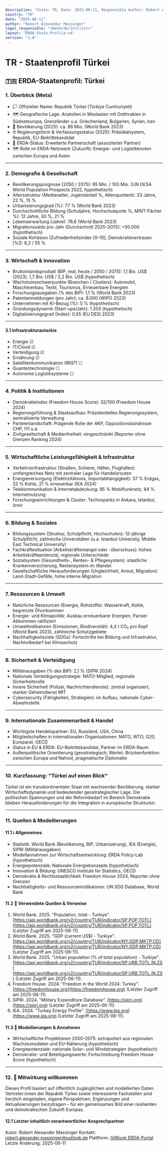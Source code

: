 ```yaml
---
description: "State: TR, Date: 2025-06-11, Responsible Author: Robert Alexander Massinger, if from official or institute: Legal Responsible [Author, Institute, Government]: <Behörde/Institut>"
country: "TR"
date: "2025-06-11"
author: "Robert Alexander Massinger"
legal_responsible: "<Behörde/Institut>"
layout: "ERDA-State-Profile-v4"
version: "1.0"
---
```


# TR - Staatenprofil Türkei

## 🇹🇷 ERDA-Staatenprofil: Türkei

### 1. Überblick (Meta)

* 🏳️ Offizieller Name: Republik Türkei (Türkiye Cumhuriyeti)
* 🗺️ Geografische Lage: Anatolien in Westasien mit Ostthrakien in Südosteuropa, Grenzländer u.a. Griechenland, Bulgarien, Syrien, Iran
* 👥 Bevölkerung (2025): ca. 86 Mio. (World Bank 2023)
* 🤓 Regierungsform & Verfassungsstatus (2025): Präsidialsystem, Republik, EU-Beitrittskandidat
* 📅 ERDA-Status: Erweiterte Partnerschaft (assoziierter Partner)
* 🗺️ Rolle im ERDA-Netzwerk (Zukunft): Energie- und Logistikknoten zwischen Europa und Asien

***

### 2. Demografie & Gesellschaft

* Bevölkerungsprognose (2050 / 2075): 95 Mio. / 100 Mio. (UN DESA World Population Prospects 2022, hypothetisch)
* Altersstruktur (Medianalter, Jugendanteil %, Altenquotient): 33 Jahre, 22 %, 15 %
* Urbanisierungsgrad (%): 77 % (World Bank 2023)
* Durchschnittliche Bildung (Schuljahre, Hochschulquote %, MINT-Fächer %): 12 Jahre, 30 %, 21 %
* Lebenserwartung (Jahre): 78,6 (World Bank 2023)
* Migrationssaldo pro Jahr (Durchschnitt 2025–2075): +50.000 (hypothetisch)
* Soziale Kohäsion (Zufriedenheitsindex [0–10], Demokratievertrauen [%]): 6,2 / 55 %

***

### 3. Wirtschaft & Innovation

* Bruttoinlandsprodukt (BIP, real, heute / 2050 / 2075): 1,1 Bio. US$ (2023), 1,7 Bio. US$ / 2,2 Bio. US$ (hypothetisch)
* Wachstumsschwerpunkte (Branchen / Clusters): Automobil, Maschinenbau, Textil, Tourismus, Erneuerbare Energien
* Forschungsausgaben (% des BIP): 1,1 % (World Bank 2023)
* Patentanmeldungen (pro Jahr): ca. 8.000 (WIPO 2023)
* Unternehmen mit KI-Bezug (%): 5 % (hypothetisch)
* Gründungsdynamik (Start-ups/Jahr): 1.200 (hypothetisch)
* Digitalisierungsgrad (Index): 0,55 (EU DESI 2023)

***

#### 3.1 Infrastrukturautarkie

* Energie ☑
* IT/Cloud ☑
* Verteidigung ☑
* Ernährung ☑
* Satellitenkommunikation (IRIS²) ☐
* Quantentechnologie ☐
* Autonome Logistiksysteme ☐

***

### 4. Politik & Institutionen

* Demokratieindex (Freedom House Score): 32/100 (Freedom House 2024)
* Regierungsführung & Staatsaufbau: Präsidentielles Regierungssystem, zentralisierte Verwaltung
* Parteienlandschaft: Prägende Rolle der AKP, Oppositionsbündnisse CHP, IYI u.a.
* Zivilgesellschaft & Medienfreiheit: eingeschränkt (Reporter ohne Grenzen Ranking 2024)

***

### 5. Wirtschaftliche Leistungsfähigkeit & Infrastruktur

* Verkehrsinfrastruktur (Straßen, Schiene, Häfen, Flughäfen): umfangreiches Netz mit zentraler Lage für Handelsrouten
* Energieversorgung (Elektrizitätsmix, Importabhängigkeit): 37 % Erdgas, 32 % Kohle, 21 % erneuerbar (IEA 2024)
* Telekommunikation & Internetabdeckung: 95 % Mobilfunknetz, 84 % Internetnutzung
* Forschungseinrichtungen & Cluster: Technoparks in Ankara, Istanbul, Izmir

***

### 6. Bildung & Soziales

* Bildungssystem (Struktur, Schulpflicht, Hochschulen): 12-jährige Schulpflicht, zahlreiche Universitäten (u.a. Istanbul University, Middle East Technical University)
* Fachkräftesituation (Arbeitskräftemangel oder -überschuss): hohes Arbeitskräftepotenzial, regionale Unterschiede
* Sozialsystem (Gesundheits-, Renten- & Pflegesystem): staatliche Krankenversicherung, Rentensystem im Wandel
* Gesellschaftliche Herausforderungen (Ungleichheit, Armut, Migration): Land-Stadt-Gefälle, hohe interne Migration

***

### 7. Ressourcen & Umwelt

* Natürliche Ressourcen (Energie, Rohstoffe): Wasserkraft, Kohle, begrenzte Ölvorkommen
* Energie- und Klimapolitik: Ausbau erneuerbarer Energien, Pariser Abkommen ratifiziert
* Umweltindikatoren (Emissionen, Biodiversität): 4,4 t CO₂ pro Kopf (World Bank 2023), zahlreiche Schutzgebiete
* Nachhaltigkeitsziele (SDGs): Fortschritte bei Bildung und Infrastruktur, Nachholbedarf bei Klimaschutz

***

### 8. Sicherheit & Verteidigung

* Militärausgaben (% des BIP): 2,1 % (SIPRI 2024)
* Nationale Verteidigungsstrategie: NATO-Mitglied, regionale Sicherheitsrolle
* Innere Sicherheit (Polizei, Nachrichtendienste): zentral organisiert, starker Geheimdienst MIT
* Cybersecurity (Fähigkeiten, Strategien): im Aufbau, nationale Cyber-Abwehrstelle

***

### 9. Internationale Zusammenarbeit & Handel

* Wichtigste Handelspartner: EU, Russland, USA, China
* Mitgliedschaften in internationalen Organisationen: NATO, WTO, G20, Europarat, OECD
* Status in EU & ERDA: EU-Beitrittskandidat, Partner im ERDA-Raum
* Außenpolitische Orientierung (geostrategisch, Werte): Brückenfunktion zwischen Europa und Nahost, pragmatische Diplomatie

***

### 10. Kurzfassung: "Türkei auf einen Blick"

Türkei ist ein transkontinentaler Staat mit wachsender Bevölkerung, starker Wirtschaftsdynamik und bedeutender geostrategischer Lage. Die politischen Spannungen und der Reformbedarf im Bereich Demokratie bleiben Herausforderungen für die Integration in europäische Strukturen.

***

### 11. Quellen & Modellierungen

#### 11.1 ℹ️ Allgemeines

* Statistik: World Bank (Bevölkerung, BIP, Urbanisierung), IEA (Energie), SIPRI (Militärausgaben)
* Modellannahmen zur Wirtschaftsentwicklung: ERDA Policy-Lab (hypothetisch)
* Energiepotenziale: Nationale Energiekonzepte (hypothetisch)
* Innovation & Bildung: UNESCO Institute for Statistics, OECD
* Demokratie & Rechtsstaatlichkeit: Freedom House 2024, Reporter ohne Grenzen
* Nachhaltigkeits- und Ressourcenindikatoren: UN SDG Database, World Bank

#### 11.2 📎 Verwendete Quellen & Verweise

1. World Bank. 2025. "Population, total - Turkiye". [https://api.worldbank.org/v2/country/TUR/indicator/SP.POP.TOTL](https://api.worldbank.org/v2/country/TUR/indicator/SP.POP.TOTL) (Letzter Zugriff am 2025-06-11).
2. World Bank. 2025. "GDP (current US$) - Turkiye". [https://api.worldbank.org/v2/country/TUR/indicator/NY.GDP.MKTP.CD](https://api.worldbank.org/v2/country/TUR/indicator/NY.GDP.MKTP.CD) (Letzter Zugriff am 2025-06-11).
3. World Bank. 2025. "Urban population (% of total population) - Turkiye". [https://api.worldbank.org/v2/country/TUR/indicator/SP.URB.TOTL.IN.ZS](https://api.worldbank.org/v2/country/TUR/indicator/SP.URB.TOTL.IN.ZS) (Letzter Zugriff am 2025-06-11).
4. Freedom House. 2024. "Freedom in the World 2024: Turkey". [https://freedomhouse.org](https://freedomhouse.org) (Letzter Zugriff am 2025-06-11).
5. SIPRI. 2024. "Military Expenditure Database". [https://sipri.org](https://sipri.org) (Letzter Zugriff am 2025-06-11).
6. IEA. 2024. "Turkey Energy Profile". [https://www.iea.org](https://www.iea.org) (Letzter Zugriff am 2025-06-11).

#### 11.3 🔧 Modellierungen & Annahmen

* Wirtschaftliche Projektionen 2050–2075: extrapoliert aus regionalen Wachstumsdaten und EU-Näherung (hypothetisch)
* Energiepotenziale: nationale Solar- und Windstrategien (hypothetisch)
* Demokratie- und Beteiligungswerte: Fortschreibung Freedom House Score (hypothetisch)

***

### 12. 🤝 Mitwirkung willkommen

Dieses Profil basiert auf öffentlich zugänglichen und modellierten Daten. Vertreter:innen der Republik Türkei sowie interessierte Fachstellen sind herzlich eingeladen, eigene Perspektiven, Ergänzungen und Aktualisierungen beizutragen – für ein gemeinsames Bild einer resilienten und demokratischen Zukunft Europas.

#### 12.1 Letzter inhaltlich verantwortlicher Ansprechpartner
Autor: Robert Alexander Massinger
Kontakt: [robert.alexander.massinger@outlook.de](mailto:robert.alexander.massinger@outlook.de)
Plattform: [GitBook ERDA-Portal](https://app.gitbook.com/o/nt9tg4PqKZ12DXO9pou1/s/vUquUrXlP5zeuZ20Fboy/)
Letzte Änderung: 2025-06-11
